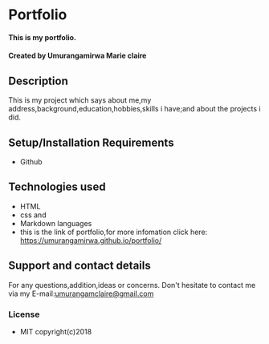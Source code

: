 # Portfolio #

#### This is my portfolio.

#### Created by **Umurangamirwa Marie claire**

## Description

This is my project which says about me,my address,background,education,hobbies,skills i have;and about the projects i did.

## Setup/Installation Requirements

* Github



## Technologies used

* HTML
* css and 
* Markdown languages
* this is the link of portfolio,for more infomation click here: https://umurangamirwa.github.io/portfolio/ 

## Support and contact details

For any questions,addition,ideas or concerns. Don't hesitate to contact me via my E-mail:umurangamclaire@gmail.com
### License

* MIT 
copyright(c)2018
